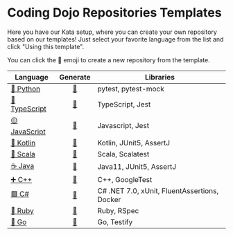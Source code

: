 # Coding Dojo Repositories Templates

Here you have our Kata setup, where you can create your own repository based on our templates! Just select your favorite language from the list and click "Using this template".

You can click the 🚀 emoji to create a new repository from the template.

| Language | Generate | Libraries |
| --- | :---: | --- |
| [🐍 Python](https://github.com/lean-mind/python-boilerplate) | [🚀](https://github.com/lean-mind/python-boilerplate/generate) | pytest, pytest-mock |
| [🔵 TypeScript](https://github.com/lean-mind/typescript-boilerplate) | [🚀](https://github.com/lean-mind/typescript-boilerplate/generate) | TypeScript, Jest |
| [🟡 JavaScript](https://github.com/lean-mind/javascript-katas-template) | [🚀](https://github.com/lean-mind/javascript-katas-template/generate) | Javascript, Jest |
| [🧩 Kotlin](https://github.com/lean-mind/kotlin-katas-template) | [🚀](https://github.com/lean-mind/kotlin-katas-template/generate) | Kotlin, JUnit5, AssertJ |
| [🔺 Scala](https://github.com/lean-mind/scala-katas-template) | [🚀](https://github.com/lean-mind/scala-katas-template/generate) | Scala, Scalatest |
| [☕ Java](https://github.com/lean-mind/java-katas-template) | [🚀](https://github.com/lean-mind/java-katas-template/generate) | Java11, JUnit5, AssertJ |
| [➕ C++](https://github.com/lean-mind/cpp-katas-template) | [🚀](https://github.com/lean-mind/cpp-katas-template/generate) | C++, GoogleTest |
| [🟪 C#](https://github.com/lean-mind/csharp-katas-template) | [🚀](https://github.com/lean-mind/csharp-katas-template/generate) | C# .NET 7.0, xUnit, FluentAssertions, Docker |
| [💎 Ruby](https://github.com/lean-mind/ruby-katas-template) | [🚀](https://github.com/lean-mind/ruby-katas-template/generate) | Ruby, RSpec |
| [🐹 Go](https://github.com/lean-mind/go-katas-template) | [🚀](https://github.com/lean-mind/go-katas-template/generate) | Go, Testify |
